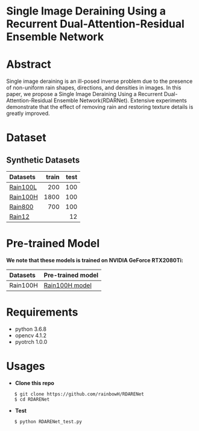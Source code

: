 # Single Image Deraining Using a Recurrent Dual-Attention-Residual Ensemble Network

# Abstract
   Single image deraining is an ill-posed inverse problem due to the presence of non-uniform rain shapes, directions, and densities in images. In this paper, we propose a Single Image Deraining Using a Recurrent Dual-Attention-Residual Ensemble Network(RDARNet). Extensive experiments demonstrate that the effect of removing rain and restoring texture details is greatly improved.

# Dataset
## Synthetic Datasets
   | Datasets | train | test |
   | :------- | -----: | ----: |
   | [Rain100L](https://github.com/nnUyi/DerainZoo/blob/master/DerainDatasets.md) | 200    | 100   |
   | [Rain100H](https://github.com/nnUyi/DerainZoo/blob/master/DerainDatasets.md) | 1800   | 100   |
   | [Rain800](https://github.com/nnUyi/DerainZoo/blob/master/DerainDatasets.md)  | 700    | 100   |
   | [Rain12](https://github.com/nnUyi/DerainZoo/blob/master/DerainDatasets.md) |   | 12  | 
   

# Pre-trained Model
**We note that these models is trained on NVIDIA GeForce RTX2080Ti:**

| Datasets | Pre-trained model |
| :------ | :--------------- |
| Rain100H | [Rain100H model](https://github.com/rainbowH/RDARENet/tree/master/models) |


# Requirements
   - python 3.6.8
   - opencv 4.1.2
   - pyotrch 1.0.0

# Usages
   - **Clone this repo**
   ```
      $ git clone https://github.com/rainbowH/RDARENet
      $ cd RDARENet
   ```

   - **Test**
   ```
      $ python RDARENet_test.py 
   ```
